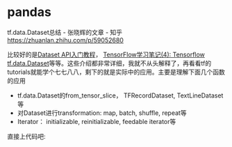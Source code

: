 # pandas



tf.data.Dataset总结 - 张晓辉的文章 - 知乎 https://zhuanlan.zhihu.com/p/59052680


比较好的是[Dataset API入门教程](https://zhuanlan.zhihu.com/p/30751039)， [TensorFlow学习笔记(4): Tensorflow tf.data.Dataset](https://zhuanlan.zhihu.com/p/37106443)等等。这些介绍都非常详细，我就不从头解释了，再看看tf的tutorials就能学个七七八八，剩下的就是实际中的应用。主要是理解下面几个函数的应用

-   tf.data.Dataset的from\_tensor\_slice， TFRecordDataset, TextLineDataset等
-   对Dataset进行transformation: map, batch, shuffle, repeat等
-   Iterator： initializable, reinitializable, feedable iterator等

直接上代码吧:























































